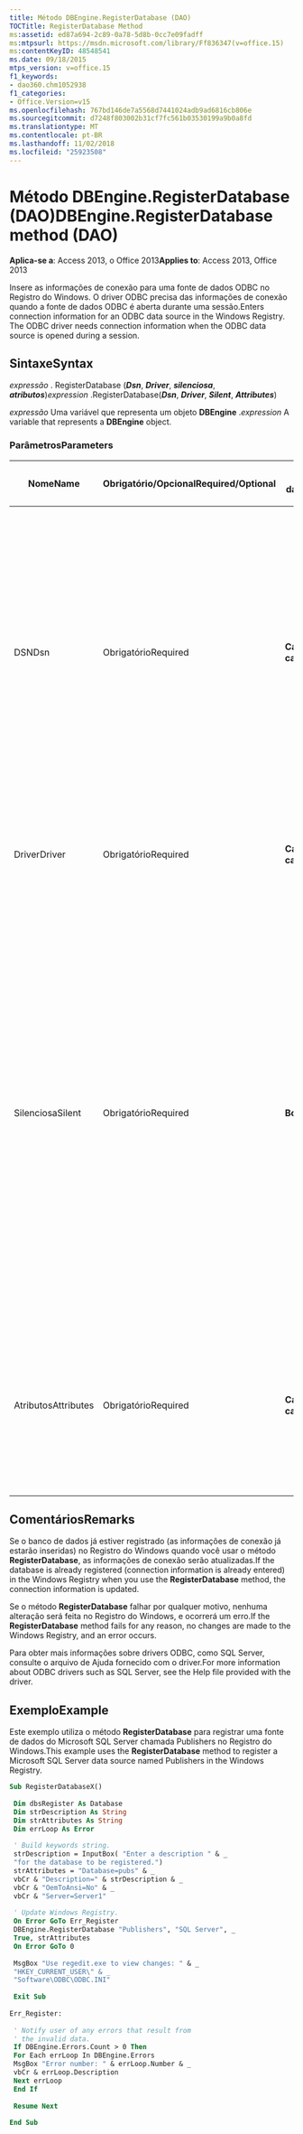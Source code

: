 ```yaml
---
title: Método DBEngine.RegisterDatabase (DAO)
TOCTitle: RegisterDatabase Method
ms:assetid: ed87a694-2c89-0a78-5d8b-0cc7e09fadff
ms:mtpsurl: https://msdn.microsoft.com/library/Ff836347(v=office.15)
ms:contentKeyID: 48548541
ms.date: 09/18/2015
mtps_version: v=office.15
f1_keywords:
- dao360.chm1052938
f1_categories:
- Office.Version=v15
ms.openlocfilehash: 767bd146de7a5568d7441024adb9ad6816cb806e
ms.sourcegitcommit: d7248f803002b31cf7fc561b03530199a9b0a8fd
ms.translationtype: MT
ms.contentlocale: pt-BR
ms.lasthandoff: 11/02/2018
ms.locfileid: "25923508"
---
```

# <a name="dbengineregisterdatabase-method-dao"></a><span data-ttu-id="ac9f4-102">Método DBEngine.RegisterDatabase (DAO)</span><span class="sxs-lookup"><span data-stu-id="ac9f4-102">DBEngine.RegisterDatabase method (DAO)</span></span>


<span data-ttu-id="ac9f4-103">**Aplica-se a**: Access 2013, o Office 2013</span><span class="sxs-lookup"><span data-stu-id="ac9f4-103">**Applies to**: Access 2013, Office 2013</span></span>


<span data-ttu-id="ac9f4-p101">Insere as informações de conexão para uma fonte de dados ODBC no Registro do Windows. O driver ODBC precisa das informações de conexão quando a fonte de dados ODBC é aberta durante uma sessão.</span><span class="sxs-lookup"><span data-stu-id="ac9f4-p101">Enters connection information for an ODBC data source in the Windows Registry. The ODBC driver needs connection information when the ODBC data source is opened during a session.</span></span>

## <a name="syntax"></a><span data-ttu-id="ac9f4-106">Sintaxe</span><span class="sxs-lookup"><span data-stu-id="ac9f4-106">Syntax</span></span>

<span data-ttu-id="ac9f4-107">*expressão* . RegisterDatabase (***Dsn***, ***Driver***, ***silenciosa***, ***atributos***)</span><span class="sxs-lookup"><span data-stu-id="ac9f4-107">*expression* .RegisterDatabase(***Dsn***, ***Driver***, ***Silent***, ***Attributes***)</span></span>

<span data-ttu-id="ac9f4-108">*expressão* Uma variável que representa um objeto **DBEngine** .</span><span class="sxs-lookup"><span data-stu-id="ac9f4-108">*expression* A variable that represents a **DBEngine** object.</span></span>

### <a name="parameters"></a><span data-ttu-id="ac9f4-109">Parâmetros</span><span class="sxs-lookup"><span data-stu-id="ac9f4-109">Parameters</span></span>

<table>
<colgroup>
<col style="width: 25%" />
<col style="width: 25%" />
<col style="width: 25%" />
<col style="width: 25%" />
</colgroup>
<thead>
<tr class="header">
<th><p><span data-ttu-id="ac9f4-110">Nome</span><span class="sxs-lookup"><span data-stu-id="ac9f4-110">Name</span></span></p></th>
<th><p><span data-ttu-id="ac9f4-111">Obrigatório/Opcional</span><span class="sxs-lookup"><span data-stu-id="ac9f4-111">Required/Optional</span></span></p></th>
<th><p><span data-ttu-id="ac9f4-112">Tipo de dados</span><span class="sxs-lookup"><span data-stu-id="ac9f4-112">Data Type</span></span></p></th>
<th><p><span data-ttu-id="ac9f4-113">Descrição</span><span class="sxs-lookup"><span data-stu-id="ac9f4-113">Description</span></span></p></th>
</tr>
</thead>
<tbody>
<tr class="odd">
<td><p><span data-ttu-id="ac9f4-114">DSN</span><span class="sxs-lookup"><span data-stu-id="ac9f4-114">Dsn</span></span></p></td>
<td><p><span data-ttu-id="ac9f4-115">Obrigatório</span><span class="sxs-lookup"><span data-stu-id="ac9f4-115">Required</span></span></p></td>
<td><p><span data-ttu-id="ac9f4-116"><strong>Cadeia de caracteres</strong></span><span class="sxs-lookup"><span data-stu-id="ac9f4-116"><strong>String</strong></span></span></p></td>
<td><p><span data-ttu-id="ac9f4-p102">O nome usado no método <strong><a href="dbengine-opendatabase-method-dao.md">OpenDatabase</a></strong>. Ele se refere a um bloco de informações descritivas sobre a fonte de dados. Por exemplo, se a fonte de dados for um banco de dados remoto ODBC, ele poderá ser o nome do servidor.</span><span class="sxs-lookup"><span data-stu-id="ac9f4-p102">the name used in the <strong><a href="dbengine-opendatabase-method-dao.md">OpenDatabase</a></strong> method. It refers to a block of descriptive information about the data source. For example, if the data source is an ODBC remote database, it could be the name of the server.</span></span></p></td>
</tr>
<tr class="even">
<td><p><span data-ttu-id="ac9f4-120">Driver</span><span class="sxs-lookup"><span data-stu-id="ac9f4-120">Driver</span></span></p></td>
<td><p><span data-ttu-id="ac9f4-121">Obrigatório</span><span class="sxs-lookup"><span data-stu-id="ac9f4-121">Required</span></span></p></td>
<td><p><span data-ttu-id="ac9f4-122"><strong>Cadeia de caracteres</strong></span><span class="sxs-lookup"><span data-stu-id="ac9f4-122"><strong>String</strong></span></span></p></td>
<td><p><span data-ttu-id="ac9f4-p103">O nome do driver ODBC. Esse não é o nome do arquivo DLL do driver ODBC.</span><span class="sxs-lookup"><span data-stu-id="ac9f4-p103">The name of the ODBC driver. This isn't the name of the ODBC driver DLL file.</span></span></p></td>
</tr>
<tr class="odd">
<td><p><span data-ttu-id="ac9f4-125">Silenciosa</span><span class="sxs-lookup"><span data-stu-id="ac9f4-125">Silent</span></span></p></td>
<td><p><span data-ttu-id="ac9f4-126">Obrigatório</span><span class="sxs-lookup"><span data-stu-id="ac9f4-126">Required</span></span></p></td>
<td><p><span data-ttu-id="ac9f4-127"><strong>Boolean</strong></span><span class="sxs-lookup"><span data-stu-id="ac9f4-127"><strong>Boolean</strong></span></span></p></td>
<td><p><span data-ttu-id="ac9f4-128"><strong>True</strong> se você não quiser exibir as caixas de diálogo de driver ODBC que solicita informações específicas do driver; ou <strong>False</strong> se você deseja exibir as caixas de diálogo do driver ODBC.</span><span class="sxs-lookup"><span data-stu-id="ac9f4-128"><strong>True</strong> if you don't want to display the ODBC driver dialog boxes that prompt for driver-specific information; or <strong>False</strong> if you want to display the ODBC driver dialog boxes.</span></span> <span data-ttu-id="ac9f4-129">Se silenciosa for <strong>True</strong>, atributos devem conter todas as informações necessárias específicas do driver ou as caixas de diálogo serão exibidas mesmo assim.</span><span class="sxs-lookup"><span data-stu-id="ac9f4-129">If silent is <strong>True</strong>, attributes must contain all the necessary driver-specific information or the dialog boxes are displayed anyway.</span></span></p></td>
</tr>
<tr class="even">
<td><p><span data-ttu-id="ac9f4-130">Atributos</span><span class="sxs-lookup"><span data-stu-id="ac9f4-130">Attributes</span></span></p></td>
<td><p><span data-ttu-id="ac9f4-131">Obrigatório</span><span class="sxs-lookup"><span data-stu-id="ac9f4-131">Required</span></span></p></td>
<td><p><span data-ttu-id="ac9f4-132"><strong>Cadeia de caracteres</strong></span><span class="sxs-lookup"><span data-stu-id="ac9f4-132"><strong>String</strong></span></span></p></td>
<td><p><span data-ttu-id="ac9f4-p105">Uma lista de palavras-chave a serem adicionadas ao Registro do Windows. As palavras-chave estão em uma sequência delimitada por retorno de carro.</span><span class="sxs-lookup"><span data-stu-id="ac9f4-p105">A list of keywords to be added to the Windows Registry. The keywords are in a carriage-return–delimited string.</span></span></p></td>
</tr>
</tbody>
</table>


## <a name="remarks"></a><span data-ttu-id="ac9f4-135">Comentários</span><span class="sxs-lookup"><span data-stu-id="ac9f4-135">Remarks</span></span>

<span data-ttu-id="ac9f4-136">Se o banco de dados já estiver registrado (as informações de conexão já estarão inseridas) no Registro do Windows quando você usar o método **RegisterDatabase**, as informações de conexão serão atualizadas.</span><span class="sxs-lookup"><span data-stu-id="ac9f4-136">If the database is already registered (connection information is already entered) in the Windows Registry when you use the **RegisterDatabase** method, the connection information is updated.</span></span>

<span data-ttu-id="ac9f4-137">Se o método **RegisterDatabase** falhar por qualquer motivo, nenhuma alteração será feita no Registro do Windows, e ocorrerá um erro.</span><span class="sxs-lookup"><span data-stu-id="ac9f4-137">If the **RegisterDatabase** method fails for any reason, no changes are made to the Windows Registry, and an error occurs.</span></span>

<span data-ttu-id="ac9f4-138">Para obter mais informações sobre drivers ODBC, como SQL Server, consulte o arquivo de Ajuda fornecido com o driver.</span><span class="sxs-lookup"><span data-stu-id="ac9f4-138">For more information about ODBC drivers such as SQL Server, see the Help file provided with the driver.</span></span>

## <a name="example"></a><span data-ttu-id="ac9f4-139">Exemplo</span><span class="sxs-lookup"><span data-stu-id="ac9f4-139">Example</span></span>

<span data-ttu-id="ac9f4-140">Este exemplo utiliza o método **RegisterDatabase** para registrar uma fonte de dados do Microsoft SQL Server chamada Publishers no Registro do Windows.</span><span class="sxs-lookup"><span data-stu-id="ac9f4-140">This example uses the **RegisterDatabase** method to register a Microsoft SQL Server data source named Publishers in the Windows Registry.</span></span>

```vb 
Sub RegisterDatabaseX() 
 
 Dim dbsRegister As Database 
 Dim strDescription As String 
 Dim strAttributes As String 
 Dim errLoop As Error 
 
 ' Build keywords string. 
 strDescription = InputBox( "Enter a description " & _ 
 "for the database to be registered.") 
 strAttributes = "Database=pubs" & _ 
 vbCr & "Description=" & strDescription & _ 
 vbCr & "OemToAnsi=No" & _ 
 vbCr & "Server=Server1" 
 
 ' Update Windows Registry. 
 On Error GoTo Err_Register 
 DBEngine.RegisterDatabase "Publishers", "SQL Server", _ 
 True, strAttributes 
 On Error GoTo 0 
 
 MsgBox "Use regedit.exe to view changes: " & _ 
 "HKEY_CURRENT_USER\" & _ 
 "Software\ODBC\ODBC.INI" 
 
 Exit Sub 
 
Err_Register: 
 
 ' Notify user of any errors that result from 
 ' the invalid data. 
 If DBEngine.Errors.Count > 0 Then 
 For Each errLoop In DBEngine.Errors 
 MsgBox "Error number: " & errLoop.Number & _ 
 vbCr & errLoop.Description 
 Next errLoop 
 End If 
 
 Resume Next 
 
End Sub 
 
```

